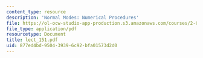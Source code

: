 ```yaml
---
content_type: resource
description: 'Normal Modes: Numerical Procedures'
file: https://ol-ocw-studio-app-production.s3.amazonaws.com/courses/2-068-computational-ocean-acoustics-13-853-spring-2003/877ed4bd950439396c92bfa01573d2d0_lect_151.pdf
file_type: application/pdf
resourcetype: Document
title: lect_151.pdf
uid: 877ed4bd-9504-3939-6c92-bfa01573d2d0
---
```

